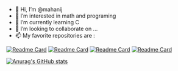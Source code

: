 - 👋 Hi, I’m @mahanij
- 👀 I’m interested in math and programing
- 🌱 I’m currently learning C
- 💞️ I’m looking to collaborate on ...
- 📫 My favorite repositories are : 


<!---
mahanij/mahanij is a ✨ special ✨ repository because its `README.md` (this file) appears on your GitHub profile.
You can click the Preview link to take a look at your changes.
--->
[![Readme Card](https://github-readme-stats.vercel.app/api/pin/?username=mahanij&repo=simple_calculator_C&show_icons=true&theme=merko)](https://github.com/anuraghazra/github-readme-stats)        [![Readme Card](https://github-readme-stats.vercel.app/api/pin/?username=mahanij&repo=decomposer_python&show_icons=true&theme=merko)](https://github.com/anuraghazra/github-readme-stats)       [![Readme Card](https://github-readme-stats.vercel.app/api/pin/?username=mahanij&repo=prime_explorer_python&show_icons=true&theme=merko)](https://github.com/anuraghazra/github-readme-stats) [![Readme Card](https://github-readme-stats.vercel.app/api/pin/?username=mahanij&repo=nextBlogApp&show_icons=true&theme=merko)](https://github.com/anuraghazra/github-readme-stats)




[![Anurag's GitHub stats](https://github-readme-stats.vercel.app/api?username=mahanij&show_icons=true&theme=merko)](https://github.com/anuraghazra/github-readme-stats)
